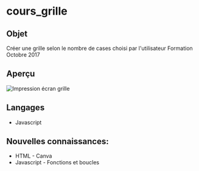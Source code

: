 # cours_grille

## Objet
Créer une grille selon le nombre de cases choisi par l'utilisateur
Formation Octobre 2017

## Aperçu

![Impression écran grille](https://user-images.githubusercontent.com/32294560/36735098-aad46554-1bd5-11e8-892d-9493d78e54c4.png)

## Langages
+ Javascript

## Nouvelles connaissances:
 + HTML - Canva
 + Javascript - Fonctions et boucles
